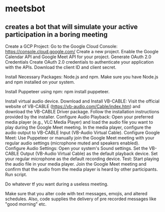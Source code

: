 # meetsbot
## creates a bot that will simulate your active participation in a boring meeting
Create a GCP Project:
Go to the Google Cloud Console: https://console.cloud.google.com/
Create a new project.
Enable the Google Calendar API and Google Meet API for your project.
Generate OAuth 2.0 Credentials
Create OAuth 2.0 credentials to authenticate your application with the APIs.
Download the client ID and client secret.

Install Necessary Packages:
Node.js and npm.
Make sure you have Node.js and npm installed on your system.

Install Puppeteer using npm: 
npm install puppeteer.

Install virtual audio device.
Download and Install VB-CABLE:
Visit the official website of VB-CABLE (https://vb-audio.com/Cable/index.htm) and download the VB-CABLE Driver package.
Follow the installation instructions provided by the installer.
Configure Audio Playback:
Open your preferred media player (e.g., VLC Media Player) and load the audio file you want to play during the Google Meet meeting.
In the media player, configure the audio output to VB-CABLE Input (VB-Audio Virtual Cable).
Configure Google Meet:
Use Puppeteer or manually join the Google Meet meeting with your regular audio settings (microphone muted and speakers enabled).
Configure Audio Settings:
Open your system's Sound settings.
Set the VB-CABLE Output (VB-Audio Virtual Cable) as the default playback device.
Set your regular microphone as the default recording device.
Test:
Start playing the audio file in your media player.
Join the Google Meet meeting and confirm that the audio from the media player is heard by other participants.
Run script.

Do whatever tf you want during a useless meeting.

Make sure that you alter code with text messages, emojis, and altered schedules. Also, code supplies the delivery of pre recorded messages like "good morning" etc.
